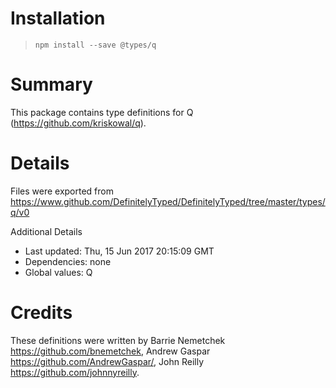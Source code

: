 # Installation
> `npm install --save @types/q`

# Summary
This package contains type definitions for Q (https://github.com/kriskowal/q).

# Details
Files were exported from https://www.github.com/DefinitelyTyped/DefinitelyTyped/tree/master/types/q/v0

Additional Details
 * Last updated: Thu, 15 Jun 2017 20:15:09 GMT
 * Dependencies: none
 * Global values: Q

# Credits
These definitions were written by Barrie Nemetchek <https://github.com/bnemetchek>, Andrew Gaspar <https://github.com/AndrewGaspar/>, John Reilly <https://github.com/johnnyreilly>.
